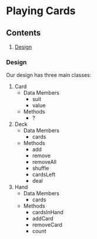 # Playing Cards

## Contents
1. [Design](#Design)

### Design
Our design has three main classes:

1. Card
    * Data Members
       * suit
       * value
    * Methods
       * ?
2. Deck
    * Data Members
        * cards
    * Methods
        * add
        * remove
        * removeAll
        * shuffle
        * cardsLeft
        * deal
3. Hand
    * Data Members
      * cards
    * Methods
      * cardsInHand
      * addCard
      * removeCard
      * count
